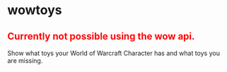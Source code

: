 # wowtoys

## <span style="color: red;">Currently not possible using the wow api.</span>

Show what toys your World of Warcraft Character has and what toys you are missing.
